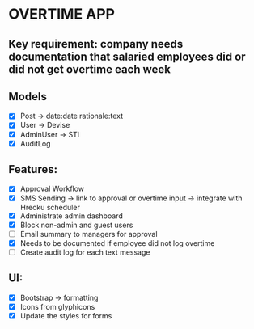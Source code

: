 # OVERTIME APP

## Key requirement: company needs documentation that salaried employees did or did not get overtime each week

## Models
- [x] Post -> date:date rationale:text
- [x] User -> Devise
- [x] AdminUser -> STI
- [x] AuditLog

## Features:
- [x] Approval Workflow
- [x] SMS Sending -> link to approval or overtime input -> integrate with Hreoku scheduler
- [x] Administrate admin dashboard
- [x] Block non-admin and guest users
- [ ] Email summary to managers for approval
- [x] Needs to be documented if employee did not log overtime
- [ ] Create audit log for each text message

## UI:
- [x] Bootstrap -> formatting
- [x] Icons from glyphicons
- [x] Update the styles for forms